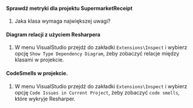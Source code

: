 ﻿#### Sprawdź metryki dla projektu SupermarketReceipt

1. Jaka klasa wymaga największej uwagi?


#### Diagram relacji z użyciem Resharpera

1. W menu VisualStudio przejdź do zakładki `Extensions\Inspect` i wybierz opcję 
`Show Type Dependency Diagram`, żeby zobaczyć relacje między klasami w projekcie.

#### CodeSmells w projekcie.

1. W menu VisualStudio przejdź do zakładki `Extensions\Inspect` i wybierz opcję 
`Code Issues in Current Project`, żeby zobaczyć `code smells`, które wykryje Resharper.